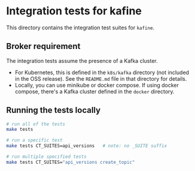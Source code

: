# Integration tests for kafine

This directory contains the integration test suites for `kafine`.

## Broker requirement

The integration tests assume the presence of a Kafka cluster.

- For Kubernetes, this is defined in the `k8s/kafka` directory (not included in the OSS release).  See the `README.md`
  file in that directory for details.
- Locally, you can use minikube or docker compose. If using docker compose, there's a Kafka cluster defined in the
  `docker` directory.

## Running the tests locally

```sh
# run all of the tests
make tests

# run a specific test
make tests CT_SUITES=api_versions   # note: no _SUITE suffix

# run multiple specified tests
make tests CT_SUITES="api_versions create_topic"
```
